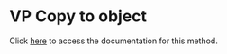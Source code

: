 <!---->
# VP Copy to object

Click [here](https://developer.4d.com/docs/20/ViewPro/method-list#vp-copy-to-object) to access the documentation for this method.

